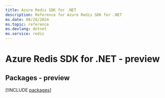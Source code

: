 ```yaml
---
title: Azure Redis SDK for .NET
description: Reference for Azure Redis SDK for .NET
ms.date: 08/28/2024
ms.topic: reference
ms.devlang: dotnet
ms.service: redis
---
```

# Azure Redis SDK for .NET - preview
## Packages - preview
[!INCLUDE [packages](redis-index.md)]